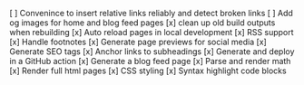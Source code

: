 [ ] Convenince to insert relative links reliably and detect broken links
[ ] Add og images for home and blog feed pages
[x] clean up old build outputs when rebuilding
[x] Auto reload pages in local development
[x] RSS support
[x] Handle footnotes
[x] Generate page previews for social media
[x] Generate SEO tags
[x] Anchor links to subheadings
[x] Generate and deploy in a GitHub action
[x] Generate a blog feed page
[x] Parse and render math
[x] Render full html pages
[x] CSS styling
[x] Syntax highlight code blocks
